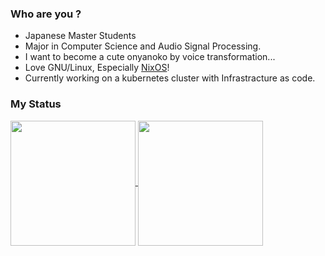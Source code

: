 ### Who are you ?

- Japanese Master Students
- Major in Computer Science and Audio Signal Processing.
- I want to become a cute onyanoko by voice transformation...
- Love GNU/Linux, Especially [NixOS](https://nixos.org/)!
- Currently working on a kubernetes cluster with Infrastracture as code.

### My Status

<a href="https://github.com/anuraghazra/github-readme-stats">
  <img height=200 align="center" src="https://github-readme-stats.vercel.app/api?username=misumisumi&show_icons=true&theme=tokyonight" />
</a>
<a href="https://github.com/anuraghazra/convoychat">
  <img height=200 align="center" src="https://github-readme-stats.vercel.app/api/top-langs?username=misumisumi&size_weight=0.5&count_weight=0.5&layout=donut&langs_count=5&show_icons=true&theme=tokyonight&card_width=320" />
</a>

<!--
**misumisumi/misumisumi** is a ✨ _special_ ✨ repository because its `README.md` (this file) appears on your GitHub profile.

Here are some ideas to get you started:

- 🔭 I’m currently working on ...
- 🌱 I’m currently learning ...
- 👯 I’m looking to collaborate on ...
- 🤔 I’m looking for help with ...
- 💬 Ask me about ...
- 📫 How to reach me: ...
- 😄 Pronouns: ...
- ⚡ Fun fact: ...
-->
